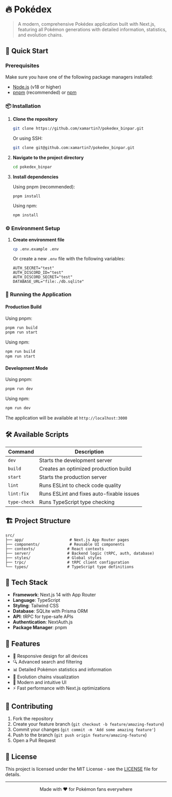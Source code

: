 # 🔥 Pokédex

> A modern, comprehensive Pokédex application built with Next.js, featuring all Pokémon generations with detailed information, statistics, and evolution chains.

## 🚀 Quick Start

### Prerequisites

Make sure you have one of the following package managers installed:
- [Node.js](https://nodejs.org/) (v18 or higher)
- [pnpm](https://pnpm.io/) (recommended) or [npm](https://npmjs.com/)

### 📦 Installation

1. **Clone the repository**
   ```bash
   git clone https://github.com/xamartin7/pokedex_binpar.git
   ```
   
   Or using SSH:
   ```bash
   git clone git@github.com:xamartin7/pokedex_binpar.git
   ```

2. **Navigate to the project directory**
   ```bash
   cd pokedex_binpar
   ```

3. **Install dependencies**
   
   Using pnpm (recommended):
   ```bash
   pnpm install
   ```
   
   Using npm:
   ```bash
   npm install
   ```

### ⚙️ Environment Setup

1. **Create environment file**
   ```bash
   cp .env.example .env
   ```
   
   Or create a new `.env` file with the following variables:
   ```env
   AUTH_SECRET="test"
   AUTH_DISCORD_ID="test"
   AUTH_DISCORD_SECRET="test"
   DATABASE_URL="file:./db.sqlite"
   ```

### 🎯 Running the Application

#### Production Build

Using pnpm:
```bash
pnpm run build
pnpm run start
```

Using npm:
```bash
npm run build
npm run start
```

#### Development Mode

Using pnpm:
```bash
pnpm run dev
```

Using npm:
```bash
npm run dev
```

The application will be available at `http://localhost:3000`

## 🛠️ Available Scripts

| Command | Description |
|---------|-------------|
| `dev` | Starts the development server |
| `build` | Creates an optimized production build |
| `start` | Starts the production server |
| `lint` | Runs ESLint to check code quality |
| `lint:fix` | Runs ESLint and fixes auto-fixable issues |
| `type-check` | Runs TypeScript type checking |

## 🏗️ Project Structure

```
src/
├── app/                    # Next.js App Router pages
├── components/             # Reusable UI components
├── contexts/              # React contexts
├── server/                # Backend logic (tRPC, auth, database)
├── styles/                # Global styles
├── trpc/                  # tRPC client configuration
└── types/                 # TypeScript type definitions
```

## 🔧 Tech Stack

- **Framework**: Next.js 14 with App Router
- **Language**: TypeScript
- **Styling**: Tailwind CSS
- **Database**: SQLite with Prisma ORM
- **API**: tRPC for type-safe APIs
- **Authentication**: NextAuth.js
- **Package Manager**: pnpm

## 📝 Features

- 📱 Responsive design for all devices
- 🔍 Advanced search and filtering
- 📊 Detailed Pokémon statistics and information
- 🔄 Evolution chains visualization
- 🎨 Modern and intuitive UI
- ⚡ Fast performance with Next.js optimizations

## 🤝 Contributing

1. Fork the repository
2. Create your feature branch (`git checkout -b feature/amazing-feature`)
3. Commit your changes (`git commit -m 'Add some amazing feature'`)
4. Push to the branch (`git push origin feature/amazing-feature`)
5. Open a Pull Request

## 📄 License

This project is licensed under the MIT License - see the [LICENSE](LICENSE) file for details.

---

<div align="center">
Made with ❤️ for Pokémon fans everywhere
</div>

